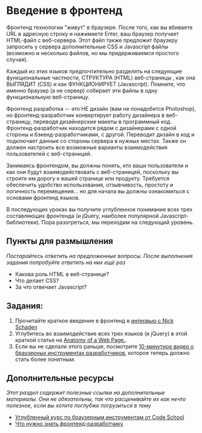 # Введение в фронтенд

Фронтенд технологии "живут" в браузере. После того, как вы вбиваете URL в адресную строку и нажимаете Enter, ваш браузер получает HTML-файл с веб-сервера. Этот файл также предложит браузеру запросить у сервера дополнительные CSS и Javascript файлы (возможно и несколько файлов, но мы придерживаемся простого случая).

Каждый из этих языков предпочтительно разделять на следующие функциональные частности, СТРУКТУРА (HTML) веб-страницы , как она ВЫГЛЯДИТ (CSS) и как ФУНКЦИОНИРУЕТ (Javascript). Помните, что именно браузер (а не сервер) собирает эти файлы в одну функциональную веб-страницу.

Фронтенд разработка -- это НЕ дизайн (вам не понадобится Photoshop), но фронтенд-разработчик конвертирует работу дизайнера в веб-страницу, переводя дизайнерские макеты в программный код. Фронтенд-разработчик находится рядом с дизайнерами с одной стороны и бэкенд-разработчиками, с другой. Переводит дизайн в код и подключает данные со стороны сервера в нужных местах. Также он должен настроить все возможные варианты взаимодействия пользователей с веб-страницей.

Занимаясь фронтендом, вы должны понять, кто ваши пользователи и как они будут взаимодействовать с веб-страницей, поскольку вы строите им дорогу к вашей странице или продукту. Требуется обеспечить удобство использования, отзывчивость, простоту и логичность перемещения... но для начала вы должны ознакомиться с основами фронтенд языков.

В последующих уроках вы получите углубленное понимание всех трех составляющих фронтенда (и jQuery, наиболее популярной Javascript-библиотеки). Пора разогреться, мы переходим на следующий уровень.

## Пункты для размышления

*Постарайтесь ответить на предложенные вопросы. После выполнения задания попробуйте ответить на них ещё раз*


* Какова роль HTML в веб-странице?
* Что делает CSS?
* За что отвечает Javascript?

## Задания:

1. Прочитайте краткое введение в фронтенд в [интервью с Nick Schaden](http://blog.generalassemb.ly/what-is-front-end-web-development/)
2. Углубитесь во взаимодействие всех трех языков (и jQuery) в этой краткой статье на [Anatomy of a Web Page.](http://learn.jquery.com/javascript-101/getting-started/).
3. Если вы не сделали этого раньше, посмотрите [10-минутное видео о браузерных инструментах разработчиков](http://www.youtube.com/watch?v=z1TkfcC53G0), которое теперь должно стать более понятным.

## Дополнительные ресурсы

*Этот раздел содержит полезные ссылки на дополнительные материалы. Они не обязательны, так что расценивайте их как нечто полезное, если вы хотите поглубже погрузиться в тему*

* [Углубленный курс по браузерным инструментам от Code School](http://discover-devtools.codeschool.com/)
* [Что нужно знать фронтенд-разработчику](https://vc.ru/p/problem-10292)
